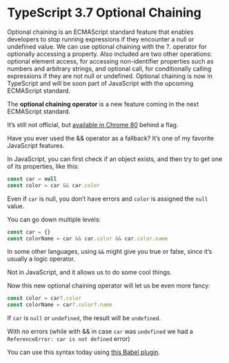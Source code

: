 # TypeScript 3.7 Optional Chaining

Optional chaining is an ECMAScript standard feature that enables developers to stop running expressions if they encounter a null or undefined value.
We can use optional chaining with the ?. operator for optionally accessing a property. Also included are two other operations: optional element access, for accessing non-identifier properties such as numbers and arbitrary strings, and optional call, for conditionally calling expressions if they are not null or undefined.
Optional chaining is now in TypeScript and will be soon part of JavaScript with the upcoming ECMAScript standard.

The  **optional chaining operator**  is a new feature coming in the next ECMAScript standard.

It’s still not official, but  [available in Chrome 80](https://chromestatus.com/feature/5668249494618112)  behind a flag.

Have you ever used the && operator as a fallback? It’s one of my favorite JavaScript features.

In JavaScript, you can first check if an object exists, and then try to get one of its properties, like this:

```js
const car = null
const color = car && car.color

```

Even if  `car`  is null, you don’t have errors and  `color`  is assigned the  `null`  value.

You can go down multiple levels:

```js
const car = {}
const colorName = car && car.color && car.color.name

```

In some other languages, using  `&&`  might give you true or false, since it’s usually a logic operator.

Not in JavaScript, and it allows us to do some cool things.

Now this new optional chaining operator will let us be even more fancy:

```js
const color = car?.color
const colorName = car?.color?.name

```

If  `car`  is  `null`  or  `undefined`, the result will be  `undefined`.

With no errors (while with && in case  `car`  was  `undefined`  we had a  `ReferenceError: car is not defined`  error)

You can use this syntax today using  [this Babel plugin](https://babeljs.io/docs/en/babel-plugin-proposal-optional-chaining).
